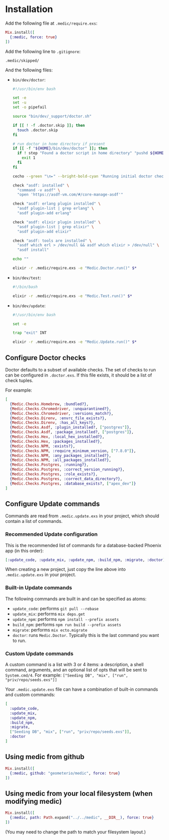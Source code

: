 # Installation

Add the following file at `.medic/require.exs`:

```elixir
Mix.install([
  {:medic, force: true}
])
```

Add the following line to `.gitignore`:

```
.medic/skipped/
```

And the following files:

- `bin/dev/doctor`:

  ```bash
  #!/usr/bin/env bash

  set -e
  set -u
  set -o pipefail

  source "bin/dev/_support/doctor.sh"

  if [[ ! -f .doctor.skip ]]; then
    touch .doctor.skip
  fi

  # run doctor in home directory if present
  if [[ -f "${HOME}/bin/dev/doctor" ]]; then
    if ! step "Found a doctor script in home directory" "pushd ${HOME} > /dev/null && ./bin/dev/doctor && popd > /dev/null"; then
      exit 1
    fi
  fi

  cecho --green "\n▸" --bright-bold-cyan "Running initial doctor checks..."

  check "asdf: installed" \
    "command -v asdf" \
    "open 'https://asdf-vm.com/#/core-manage-asdf'"

  check "asdf: erlang plugin installed" \
    "asdf plugin-list | grep erlang" \
    "asdf plugin-add erlang"

  check "asdf: elixir plugin installed" \
    "asdf plugin-list | grep elixir" \
    "asdf plugin-add elixir"

  check "asdf: tools are installed" \
    "asdf which erl > /dev/null && asdf which elixir > /dev/null" \
    "asdf install"

  echo ""

  elixir -r .medic/require.exs -e "Medic.Doctor.run()" $*
  ```

- `bin/dev/test`:

  ```bash
  #!/bin/bash

  elixir -r .medic/require.exs -e "Medic.Test.run()" $*
  ```

- `bin/dev/update`:

  ```bash
  #!/usr/bin/env bash

  set -e

  trap "exit" INT

  elixir -r .medic/require.exs -e "Medic.Update.run()" $*
  ```

## Configure Doctor checks

Doctor defaults to a subset of available checks. The set of checks to run
can be configured in `.doctor.exs`. If this file exists, it should be a
list of check tuples.

For example:

```elixir
[
  {Medic.Checks.Homebrew, :bundled?},
  {Medic.Checks.Chromedriver, :unquarantined?},
  {Medic.Checks.Chromedriver, :versions_match?},
  {Medic.Checks.Direnv, :envrc_file_exists?},
  {Medic.Checks.Direnv, :has_all_keys?},
  {Medic.Checks.Asdf, :plugin_installed?, ["postgres"]},
  {Medic.Checks.Asdf, :package_installed?, ["postgres"]},
  {Medic.Checks.Hex, :local_hex_installed?},
  {Medic.Checks.Hex, :packages_installed?},
  {Medic.Checks.NPM, :exists?},
  {Medic.Checks.NPM, :require_minimum_version, ["7.8.0"]},
  {Medic.Checks.NPM, :any_packages_installed?},
  {Medic.Checks.NPM, :all_packages_installed?},
  {Medic.Checks.Postgres, :running?},
  {Medic.Checks.Postgres, :correct_version_running?},
  {Medic.Checks.Postgres, :role_exists?},
  {Medic.Checks.Postgres, :correct_data_directory?},
  {Medic.Checks.Postgres, :database_exists?, ["apex_dev"]}
]
```

## Configure Update commands

Commands are read from `.medic.update.exs` in your project, which should
contain a list of commands.

### Recommended Update configuration

This is the recommended list of commands for a database-backed Phoenix app (in this order):

```elixir
[:update_code, :update_mix, :update_npm, :build_npm, :migrate, :doctor]
```

When creating a new project, just copy the line above into `.medic.update.exs`
in your project.

### Built-in Update commands

The following commands are built in and can be specified as atoms:

- `update_code`: performs `git pull --rebase`
- `update_mix`: performs `mix deps.get`
- `update_npm`: performs `npm install --prefix assets`
- `build_npm`: performs `npm run build --prefix assets`
- `migrate`: performs `mix ecto.migrate`
- `doctor`: runs `Medic.Doctor`. Typically this is the last command you want to run.

### Custom Update commands

A custom command is a list with 3 or 4 items: a description, a shell command, arguments,
and an optional list of opts that will be sent to `System.cmd/4`.
For example: `["Seeding DB", "mix", ["run", "priv/repo/seeds.exs"]]`

Your `.medic.update.exs` file can have a combination of built-in commands and custom commands:

```elixir
[
  :update_code,
  :update_mix,
  :update_npm,
  :build_npm,
  :migrate,
  ["Seeding DB", "mix", ["run", "priv/repo/seeds.exs"]],
  :doctor
]
```

## Using medic from github

```elixir
Mix.install([
  {:medic, github: "geometerio/medic", force: true}
])
```

## Using medic from your local filesystem (when modifying medic)

```elixir
Mix.install([
  {:medic, path: Path.expand("../../medic", __DIR__), force: true}
])
```

(You may need to change the path to match your filesystem layout.)
